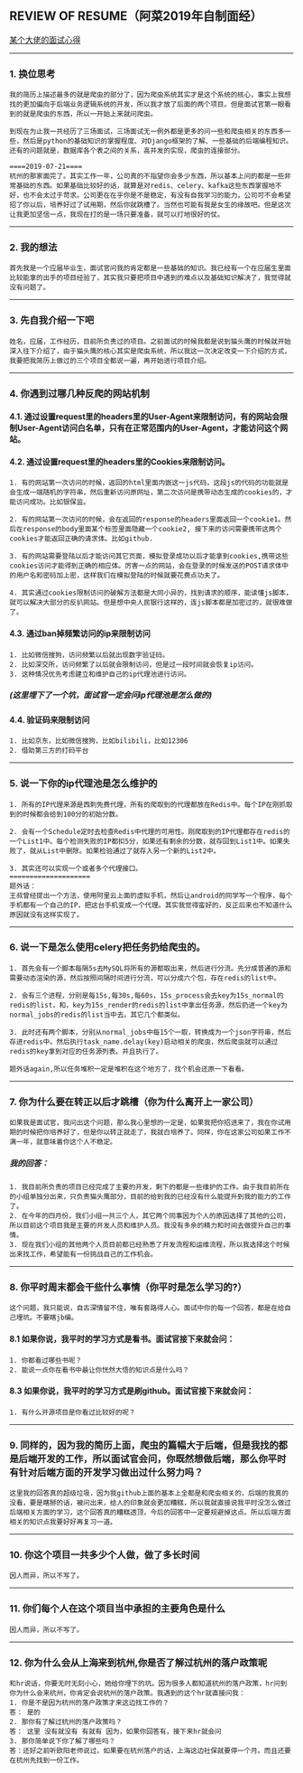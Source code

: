 ## REVIEW OF RESUME（阿菜2019年自制面经）

[某个大佬的面试心得](https://aleiwu.com/post/interview-experience/)

------------------
### 1. 换位思考
    我的简历上描述最多的就是爬虫的部分了，因为爬虫系统其实才是这个系统的核心，事实上我想找的更加偏向于后端业务逻辑系统的开发，所以我才放了后面的两个项目。但是面试官第一眼看到的就是爬虫的东西，所以一开始上来就问爬虫。
    
    到现在为止我一共经历了三场面试，三场面试无一例外都是更多的问一些和爬虫相关的东西多一些，然后是python的基础知识的掌握程度、对Django框架的了解、一些基础的后端编程知识。还有的问题就是，数据库各个表之间的关系，高并发的实现，爬虫的连接部分。
    
    ====2019-07-21====
    杭州的那家面完了。其实工作一年，公司真的不指望你会多少东西，所以基本上问的都是一些非常基础的东西。如果基础比较好的话，就算是对redis、celery、kafka这些东西掌握地不好，也不会太过于苛求。公司更在在乎你是不是稳定，有没有自我学习的能力，公司可不会希望招了你以后，培养好过了试用期，然后你就跳槽了。当然也可能有我是女生的缘故吧。但是这次让我更加坚信一点，我现在打的是一场只要准备，就可以打地很好的仗。

------------------
### 2. 我的想法
    首先我是一个应届毕业生，面试官问我的肯定都是一些基础的知识。我已经有一个在应届生里面比较能拿的出手的项目经验了，其实我只要把项目中遇到的难点以及基础知识解决了，我觉得就没有问题了。

------------------
### 3. 先自我介绍一下吧
    姓名，应届，工作经历，目前所负责过的项目。之前面试的时候我都是说到猫头鹰的时候就开始深入往下介绍了，由于猫头鹰的核心其实是爬虫系统，所以我这一次决定改变一下介绍的方式，我要把我简历上做过的三个项目全都说一遍，再开始进行项目介绍。

------------------
### 4. 你遇到过哪几种反爬的网站机制

#### 4.1. 通过设置request里的headers里的User-Agent来限制访问，有的网站会限制User-Agent访问白名单，只有在正常范围内的User-Agent，才能访问这个网站。

#### 4.2. 通过设置request里的headers里的Cookies来限制访问。
    1. 有的网站第一次访问的时候，返回的html里面内嵌这一js代码，这段js的代码的功能就是会生成一端随机的字符串，然后重新访问原网址，第二次访问是携带动态生成的cookies的，才能访问成功。比如银保监。
    
    2. 有的网站第一次访问的时候，会在返回的response的headers里面返回一个cookie1。然后在response的body里面某个标签里面隐藏一个cookie2, 接下来的访问需要携带这两个cookies才能返回正确的请求体。比如github.
    
    3. 有的网站需要登陆以后才能访问其它页面，模拟登录成功以后才能拿到cookies,携带这些cookies访问才能得到正确的相应体。厉害一点的网站，会在登录的时候发送的POST请求体中的用户名和密码加上密，这样我们在模拟登陆的时候就要花费点功夫了。
    
    4. 其实通过cookies限制访问的破解方法都是大同小异的，找到请求的顺序，能读懂js脚本，就可以解决大部分的反扒网站。但是想中央人民银行这样的，连js脚本都是加密过的，就很难做了。

#### 4.3. 通过ban掉频繁访问的ip来限制访问
    1. 比如微信搜狗，访问频繁以后就出现数字验证码。
    2. 比如深交所，访问频繁了以后就会限制访问，但是过一段时间就会恢复ip访问。
    3. 这种情况优先考虑建立和维护自己的ip代理池进行访问。

##### (这里埋下了一个坑，面试官一定会问ip代理池是怎么做的)

#### 4.4. 验证码来限制访问
    1. 比如京东，比如微信搜狗，比如bilibili，比如12306
    2. 借助第三方的打码平台

------------------
### 5. 说一下你的ip代理池是怎么维护的
    1. 所有的IP代理来源是西刺免费代理，所有的爬取到的代理都放在Redis中。每个IP在刚抓取到的时候都会给到100分的初始分数。
    
    2. 会有一个Schedule定时去检查Redis中代理的可用性。刚爬取到的IP代理都存在redis的一个List1中。每个检测失败的IP都扣5分，如果还有剩余的分数，就存回到List1中。如果失败了，就从List中删除。如果检验通过了就存入另一个新的List2中。
    
    3. 其实还可以实现一个或者多个代理接口。
    ====================
    题外话：
    王叔曾经提出一个方法，使用阿里云上面的虚拟手机，然后让android的同学写一个程序，每个手机都有一个自己的IP，把这台手机变成一个代理。其实我觉得蛮好的，反正后来也不知道什么原因就没有这样实现了。

------------------
### 6. 说一下是怎么使用celery把任务扔给爬虫的。
    1. 首先会有一个脚本每隔5s去MySQL将所有的源都取出来，然后进行分流。先分成普通的源和需要动态渲染的源，然后按照间隔时间进行分流，可以分成六个包，存在redis的list中。
    
    2. 会有三个进程，分别是每15s,每30s,每60s，15s_process会去key为15s_normal的redis的list，和，key为15s_render的redis的list中拿出任务源，然后扔进一个key为normal_jobs的redis的list当中去。其它几个都类似。
    
    3. 此时还有两个脚本，分别从normal_jobs中每15个一取，转换成为一个json字符串，然后存进redis中。然后执行task_name.delay(key)启动相关的爬虫，然后爬虫就可以通过redis的key拿到对应的任务源列表。并且执行了。
    
    题外话again,所以任务堆积一定是堆积在这个地方了，找个机会还原一下看看。

-------------------
### 7. 你为什么要在转正以后才跳槽（你为什么离开上一家公司）
    如果我是面试官，我问出这个问题，那么我心里想的一定是，如果我把你招进来了，我在你试用期的时候把你培养好了，但是你以转正就走了，我就白培养了。同样，你在这家公司如果工作不满一年，就意味着你这个人不稳定。
##### 我的回答：
    1. 我目前所负责的项目已经完成了主要的开发，剩下的都是一些维护的工作。由于我目前所在的小组单独分出来，只负责猫头鹰部分，目前的给到我的已经没有什么能提升到我的能力的工作了。
    2. 在今年的四月份，我们小组一共三个人，其它两个同事因为个人的原因选择了其他的公司，所以目前这个项目我是主要的开发人员和维护人员。我没有多余的精力和时间去做提升自己的事情。
    3. 现在我们小组的其他两个人员目前都已经熟悉了开发流程和运维流程，所以我选择这个时候出来找工作，希望能有一份挑战自己的工作机会。

-------------------
### 8. 你平时周末都会干些什么事情（你平时是怎么学习的?）
    这个问题，我只能说，自古深情留不住，唯有套路得人心。面试中你的每一个回答，都是在给自己埋坑。不要瞎jb编。
#### 8.1 如果你说，我平时的学习方式是看书。面试官接下来就会问：
    1. 你都看过哪些书呢？
    2. 能说一点你在看书中最让你恍然大悟的知识点是什么吗？
#### 8.3 如果你说，我平时的学习方式是刷github。面试官接下来就会问：
    1. 有什么开源项目是你看过比较好的呢？

------------------
### 9. 同样的，因为我的简历上面，爬虫的篇幅大于后端，但是我找的都是后端开发的工作，所以面试官会问，你既然想做后端，那么你平时有针对后端方面的开发学习做出过什么努力吗？
    这里我的回答真的超级垃圾，因为我github上面的基本上全都是和爬虫相关的，后端的我真的没看，要是瞎掰的话，被问出来，给人的印象就会更加糟糕，所以我就直接说我平时没怎么做过后端相关方面的学习，这个回答真的糟糕透顶，今后的回答中一定要规避掉这点。所以后端方面相关的知识点我要好好再复习一道。

------------------
### 10. 你这个项目一共多少个人做，做了多长时间
    因人而异，所以不写了。

------------------
### 11. 你们每个人在这个项目当中承担的主要角色是什么
    因人而异，所以不写了。

------------------
### 12. 你为什么会从上海来到杭州,你是否了解过杭州的落户政策呢
    和hr说话，你要无时无刻小心，她给你埋下的坑。因为很多人都知道杭州的落户政策，hr问到你为什么会来杭州，你肯定会说杭州的落户政策。我遇到的这个hr就直接问我：
    1. 你是不是因为杭州的落户政策才来这边找工作的？
    答： 是的
    2. 那你有了解过杭州的落户政策吗？
    答： 这里 没有就没有 有就有 因为，如果你回答有，接下来hr就会问
    3. 那你简单说下你了解了哪些吗？
    答：还好之前听欧阳老师说过，如果要在杭州落户的话，上海这边社保就要停一个月。而且还要在杭州先找到一份工作。